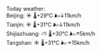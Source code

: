 Today weather:  
Beijing: ☀️   🌡️+29°C 🌬️↓11km/h  
Tianjin: ☀️   🌡️+31°C 🌬️↓11km/h  
Shijiazhuang: ⛅️  🌡️+30°C 🌬️↗5km/h  
Tangshan: ☀️   🌡️+31°C 🌬️→15km/h  
